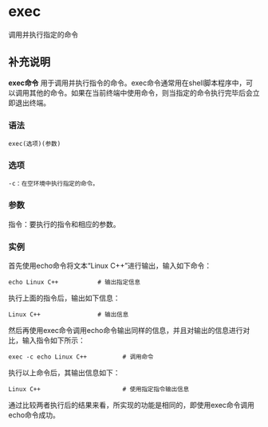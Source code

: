 # exec

调用并执行指定的命令

## 补充说明

**exec命令** 用于调用并执行指令的命令。exec命令通常用在shell脚本程序中，可以调用其他的命令。如果在当前终端中使用命令，则当指定的命令执行完毕后会立即退出终端。

### 语法

```text
exec(选项)(参数)
```

### 选项

```text
-c：在空环境中执行指定的命令。
```

### 参数

指令：要执行的指令和相应的参数。

### 实例

首先使用echo命令将文本“Linux C++”进行输出，输入如下命令：

```text
echo Linux C++           # 输出指定信息
```

执行上面的指令后，输出如下信息：

```text
Linux C++                # 输出信息
```

然后再使用exec命令调用echo命令输出同样的信息，并且对输出的信息进行对比，输入指令如下所示：

```text
exec -c echo Linux C++          # 调用命令
```

执行以上命令后，其输出信息如下：

```text
Linux C++                       # 使用指定指令输出信息
```

通过比较两者执行后的结果来看，所实现的功能是相同的，即使用exec命令调用echo命令成功。

